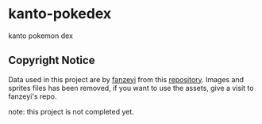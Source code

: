 # kanto-pokedex
kanto pokemon dex

## Copyright Notice
Data used in this project are by [fanzeyi](https://github.com/fanzeyi) from this [repository](https://github.com/fanzeyi/pokemon.json).
Images and sprites files has been removed, if you want to use the assets, give a visit to fanzeyi's repo.

note: this project is not completed yet.
